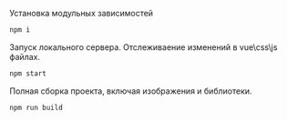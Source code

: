 Установка модульных зависимостей
```bash
npm i
```

Запуск локального сервера. Отслеживаение изменений в vue\css\js файлах.
```bash
npm start
```

Полная сборка проекта, включая изображения и библиотеки.
```bash
npm run build
```
